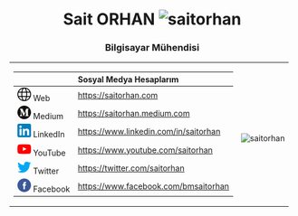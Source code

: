 <h1 align="center">Sait ORHAN <img src="https://komarev.com/ghpvc/?username=saitorhan" alt="saitorhan" /> </h1>
<h3 align="center">Bilgisayar Mühendisi</h3>

<table>
  <tr>
    <td>

|          |         Sosyal Medya Hesaplarım                              |
| -------- |:--------------------------------------|
| ![alt text](https://github.com/saitorhan/saitorhan/blob/master/Media/web.png "Sait ORHAN") Web      | https://saitorhan.com                 |
| ![alt text](https://github.com/saitorhan/saitorhan/blob/master/Media/mediumico.png "Sait ORHAN") Medium   | https://saitorhan.medium.com          |
| ![alt text](https://github.com/saitorhan/saitorhan/blob/master/Media/linkedinico.png "Sait ORHAN") LinkedIn | https://www.linkedin.com/in/saitorhan |
| ![alt text](https://github.com/saitorhan/saitorhan/blob/master/Media/youtube.png "Sait ORHAN") YouTube  | https://www.youtube.com/saitorhan     |
| ![alt text](https://github.com/saitorhan/saitorhan/blob/master/Media/twitter.png "Sait ORHAN") Twitter  | https://twitter.com/saitorhan         |
| ![alt text](https://github.com/saitorhan/saitorhan/blob/master/Media/facebook.png "Sait ORHAN") Facebook | https://www.facebook.com/bmsaitorhan  |


    
  <td>

<p><img align="left" src="https://github-readme-stats.vercel.app/api/top-langs/?username=saitorhan&layout=compact" alt="saitorhan" /></p>
</td>
</tr>
</table>
